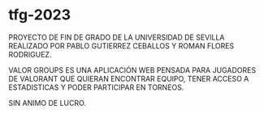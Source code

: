 # tfg-2023
PROYECTO DE FIN DE GRADO DE LA UNIVERSIDAD DE SEVILLA REALIZADO POR PABLO GUTIERREZ CEBALLOS Y ROMAN FLORES RODRIGUEZ.

VALOR GROUPS ES UNA APLICACIÓN WEB PENSADA PARA JUGADORES DE VALORANT QUE QUIERAN ENCONTRAR EQUIPO, TENER ACCESO A ESTADISTICAS
Y PODER PARTICIPAR EN TORNEOS.

SIN ANIMO DE LUCRO.
